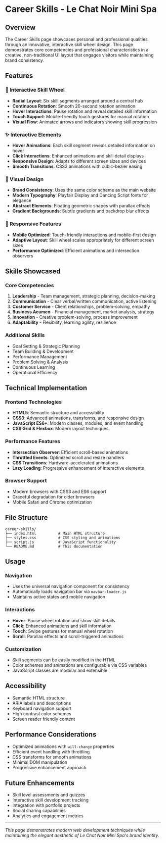 # Career Skills - Le Chat Noir Mini Spa

## Overview
The Career Skills page showcases personal and professional qualities through an innovative, interactive skill wheel design. This page demonstrates core competencies and professional characteristics in a creative, non-traditional UI layout that engages visitors while maintaining brand consistency.

## Features

### 🎯 Interactive Skill Wheel
- **Radial Layout**: Six skill segments arranged around a central hub
- **Continuous Rotation**: Smooth 20-second rotation animation
- **Hover Interactions**: Pause rotation and reveal detailed skill information
- **Touch Support**: Mobile-friendly touch gestures for manual rotation
- **Visual Flow**: Animated arrows and indicators showing skill progression

### ✨ Interactive Elements
- **Hover Animations**: Each skill segment reveals detailed information on hover
- **Click Interactions**: Enhanced animations and skill detail displays
- **Responsive Design**: Adapts to different screen sizes and devices
- **Smooth Transitions**: CSS3 animations with cubic-bezier easing

### 🎨 Visual Design
- **Brand Consistency**: Uses the same color scheme as the main website
- **Modern Typography**: Playfair Display and Dancing Script fonts for elegance
- **Abstract Elements**: Floating geometric shapes with parallax effects
- **Gradient Backgrounds**: Subtle gradients and backdrop blur effects

### 📱 Responsive Features
- **Mobile Optimized**: Touch-friendly interactions and mobile-first design
- **Adaptive Layout**: Skill wheel scales appropriately for different screen sizes
- **Performance Optimized**: Efficient animations and intersection observers

## Skills Showcased

### Core Competencies
1. **Leadership** - Team management, strategic planning, decision-making
2. **Communication** - Clear verbal/written communication, active listening
3. **Customer Service** - Client relationships, problem-solving, empathy
4. **Business Acumen** - Financial management, market analysis, strategy
5. **Innovation** - Creative problem-solving, process improvement
6. **Adaptability** - Flexibility, learning agility, resilience

### Additional Skills
- Goal Setting & Strategic Planning
- Team Building & Development
- Performance Management
- Problem Solving & Analysis
- Continuous Learning
- Operational Efficiency

## Technical Implementation

### Frontend Technologies
- **HTML5**: Semantic structure and accessibility
- **CSS3**: Advanced animations, transforms, and responsive design
- **JavaScript ES6+**: Modern classes, modules, and event handling
- **CSS Grid & Flexbox**: Modern layout techniques

### Performance Features
- **Intersection Observer**: Efficient scroll-based animations
- **Throttled Events**: Optimized scroll and resize handlers
- **CSS Transitions**: Hardware-accelerated animations
- **Lazy Loading**: Progressive enhancement of interactive elements

### Browser Support
- Modern browsers with CSS3 and ES6 support
- Graceful degradation for older browsers
- Mobile Safari and Chrome optimization

## File Structure
```
career-skills/
├── index.html          # Main HTML structure
├── styles.css          # CSS styling and animations
├── script.js           # JavaScript functionality
└── README.md           # This documentation
```

## Usage

### Navigation
- Uses the universal navigation component for consistency
- Automatically loads navigation bar via `navbar-loader.js`
- Maintains active states and mobile navigation

### Interactions
- **Hover**: Pause wheel rotation and show skill details
- **Click**: Enhanced animations and skill information
- **Touch**: Swipe gestures for manual wheel rotation
- **Scroll**: Parallax effects and scroll-triggered animations

### Customization
- Skill segments can be easily modified in the HTML
- Color schemes and animations are configurable via CSS variables
- JavaScript classes are modular and extensible

## Accessibility
- Semantic HTML structure
- ARIA labels and descriptions
- Keyboard navigation support
- High contrast color schemes
- Screen reader friendly content

## Performance Considerations
- Optimized animations with `will-change` properties
- Efficient event handling with throttling
- CSS transforms for smooth animations
- Minimal DOM manipulation
- Progressive enhancement approach

## Future Enhancements
- Skill level assessments and quizzes
- Interactive skill development tracking
- Integration with portfolio projects
- Social sharing capabilities
- Analytics and engagement metrics

---

*This page demonstrates modern web development techniques while maintaining the elegant aesthetic of Le Chat Noir Mini Spa's brand identity.*
